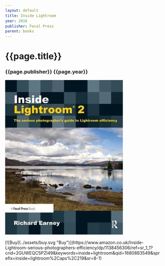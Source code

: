 ```yaml
---
layout: default
title: Inside Lightroom
year: 2016
publisher: Focal Press
parent: books
---
```


# {{page.title}}

### {{page.publisher}} {{page.year}}


[![{{page.title}}](inside-lightroom.webp "[{{page.title}}")](https://www.amazon.co.uk/Inside-Lightroom-serious-photographers-efficiency/dp/1138456306/ref=sr_1_1?crid=2GUWEQC5PZI49&keywords=inside+lightroom&qid=1680883549&sprefix=inside+lightroom%2Caps%2C219&sr=8-1)

<div class="button">
[![Buy](../assets/buy.svg "Buy")](https://www.amazon.co.uk/Inside-Lightroom-serious-photographers-efficiency/dp/1138456306/ref=sr_1_1?crid=2GUWEQC5PZI49&keywords=inside+lightroom&qid=1680883549&sprefix=inside+lightroom%2Caps%2C219&sr=8-1)
</div>